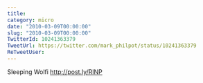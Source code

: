 ```yaml
---
title: 
category: micro
date: "2010-03-09T00:00:00"
slug: "2010-03-09T00:00:00"
TwitterId: 10241363379
TweetUrl: https://twitter.com/mark_philpot/status/10241363379
ReTweetUser: 
---
```


Sleeping Wolfi http://post.ly/RlNP